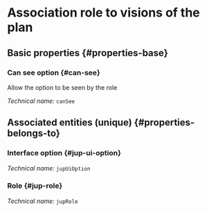 # Association role to visions of the plan
<!--- THIS FILE IS GENERATED PLEASE DO NOT EDIT IT DIRECTLY --->



<OH code="jupRoleToJupUiOption"/>


## Basic properties {#properties-base}

### Can see option {#can-see}

Allow the option to be seen by the role

*Technical name:* ```canSee```
<PH code="jupRoleToJupUiOption:canSee"/>


## Associated entities (unique) {#properties-belongs-to}

### Interface option {#jup-ui-option}



*Technical name:* ```jupUiOption```
<PH code="jupRoleToJupUiOption:jupUiOption"/>

### Role {#jup-role}



*Technical name:* ```jupRole```
<PH code="jupRoleToJupUiOption:jupRole"/>





